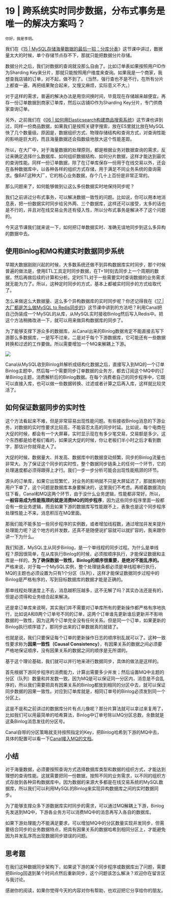 # 19 | 跨系统实时同步数据，分布式事务是唯一的解决方案吗？

    你好，我是李玥。

我们在《[15 | MySQL存储海量数据的最后一招：分库分表](https://time.geekbang.org/column/article/217568)》这节课中讲过，数据量太大的时候，单个存储节点存不下，那就只能把数据分片存储。

数据分片之后，我们对数据的查询就没那么自由了。比如订单表如果按照用户ID作为Sharding Key来分片，那就只能按照用户维度来查询。如果我是一个商家，我想查我店铺的订单，对不起，做不到了。（当然，强行查也不是不行，在所有分片上都查一遍，再把结果聚合起来，又慢又麻烦，实际意义不大。）

对于这样的需求，普遍的解决办法是用空间换时间，毕竟现在存储越来越便宜。再存一份订单数据到商家订单库，然后以店铺ID作为Sharding Key分片，专门供商家查询订单。

另外，之前我们在《[06 | 如何用Elasticsearch构建商品搜索系统](https://time.geekbang.org/column/article/208675)》这节课也讲到过，同样一份商品数据，如果我们是按照关键字搜索，放在ES里就比放在MySQL快了几个数量级。原因是，数据组织方式、物理存储结构和查询方式，对查询性能的影响是巨大的，而且海量数据还会指数级地放大这个性能差距。

所以，在大厂中，对于海量数据的处理原则，都是根据业务对数据查询的需求，反过来确定选择什么数据库、如何组织数据结构、如何分片数据，这样才能达到最优的查询性能。同样一份订单数据，除了在订单库保存一份用于在线交易以外，还会在各种数据库中，以各种各样的组织方式存储，用于满足不同业务系统的查询需求。像BAT这种大厂，它的核心业务数据，存个几十上百份是非常正常的。

那么问题来了，如何能够做到让这么多份数据实时地保持同步呢？

我们之前讲过分布式事务，可以解决数据一致性的问题。比如说，你可以用本地消息表，把一份数据实时同步给另外两、三个数据库，这样还可以接受，太多的话也是不行的，并且对在线交易业务还有侵入性，所以分布式事务是解决不了这个问题的。

今天这节课我们就来说一下，如何把订单数据实时、准确无误地同步到这么多异构的数据中去。

## 使用Binlog和MQ构建实时数据同步系统

早期大数据刚刚兴起的时候，大多数系统还做不到异构数据库实时同步，那个时候普遍的做法是，使用ETL工具定时同步数据，在T+1时刻去同步上一个周期的数据，然后再做后续的计算和分析。定时ETL对于一些需要实时查询数据的业务需求就无能为力了。所以，这种定时同步的方式，基本上都被实时同步的方式给取代了。

怎么来做这么大数据量、这么多个异构数据库的实时同步呢？你还记得我在《[17 | 大厂都是怎么做MySQL to Redis同步的](https://time.geekbang.org/column/article/217593)》这节课中讲到的方法吧？利用Canal把自己伪装成一个MySQL的从库，从MySQL实时接收Binlog然后写入Redis中。把这个方法稍微改进一下，就可以用来做异构数据库的同步了。

为了能够支撑下游众多的数据库，从Canal出来的Binlog数据肯定不能直接去写下游那么多数据库，一是写不过来，二是对于每个下游数据库，它可能还有一些数据转换和过滤的工作要做。所以需要增加一个MQ来解耦上下游。

![](https://static001.geekbang.org/resource/image/df/d8/dfa37d67d87fc7c8a8de50681f8134d8.jpg)

Canal从MySQL收到Binlog并解析成结构化数据之后，直接写入到MQ的一个订单Binlog主题中，然后每一个需要同步订单数据的业务方，都去订阅这个MQ中的订单Binlog主题，消费解析后的Binlog数据。在每个消费者自己的同步程序中，它既可以直接入库，也可以做一些数据转换、过滤或者计算之后再入库，这样就比较灵活了。

## 如何保证数据同步的实时性

这个方法看起来不难，但是非常容易出现性能问题。有些接收Binlog消息的下游业务，对数据的实时性要求比较高，不能容忍太高的同步时延。比如说，每个电商在大促的时候，都会有一个大屏幕，实时显示现在有多少笔交易，交易额是多少。这个东西都是给老板们看的，如果说大促的时候，你让老板们半小时之后才看到数字，那估计你就得走人了。

大促的时候，数据量大、并发高、数据库中的数据变动频繁，同步的Binlog流量也非常大。为了保证这个同步的实时性，整个数据同步链条上的任何一个环节，它的处理速度都必须得跟得上才行。我们一步一步分析可能会出现性能瓶颈的环节。

源头的订单库，如果它出现繁忙，对业务的影响就不只是大屏延迟了，那就影响到用户下单了，这个问题是数据库本身要解决的，这里我们不考虑。再顺着数据流向往下看，Canal和MQ这两个环节，由于没什么业务逻辑，性能都非常好。所以，**一般容易成为性能瓶颈的就是消费MQ的同步程序**，因为这些同步程序里面一般都会有一些业务逻辑，而且如果下游的数据库写性能跟不上，表象也是这个同步程序处理性能上不来，消息积压在MQ里面。

那我们能不能多加一些同步程序的实例数，或者增加线程数，通过增加并发来提升处理能力呢？这个地方的并发数，还真不是随便说扩容就可以就扩容的，我来跟你讲一下为什么。

我们知道，MySQL主从同步Binlog，是一个单线程的同步过程。为什么是单线程？原因很简单，在从库执行Binlog的时候，必须按顺序执行，才能保证数据和主库是一样的。**为了确保数据一致性，Binlog的顺序很重要，是绝对不能乱序的。** 严格来说，对于每一个MySQL实例，整个处理链条都必须是单线程串行执行，MQ的主题也必须设置为只有1个分区（队列），这样才能保证数据同步过程中的Binlog是严格有序的，写到目标数据库的数据才能是正确的。

那单线程处理速度上不去，消息越积压越多，这不无解了吗？其实办法还是有的，但是必须得和业务结合起来解决。

还是拿订单库来说啊，其实我们并不需要对订单库所有的更新操作都严格有序地执行，比如说A和B两个订单号不同的订单，这两个订单谁先更新谁后更新并不影响数据的一致性，因为这两个订单完全没有任何关系。但是同一个订单，如果更新的Binlog执行顺序错了，那同步出来的订单数据真的就错了。

也就是说，我们只要保证每个订单的更新操作日志的顺序别乱就可以了。这种一致性要求称为**因果一致性（Causal Consistency）**，有因果关系的数据之间必须要严格地保证顺序，没有因果关系的数据之间的顺序是无所谓的。

基于这个理论基础，我们就可以并行地来进行数据同步，具体的做法是这样的。

首先根据下游同步程序的消费能力，计算出需要多少并发；然后设置MQ中主题的分区（队列）数量和并发数一致。因为MQ是可以保证同一分区内，消息是不会乱序的，所以我们需要把具有因果关系的Binlog都放到相同的分区中去，就可以保证同步数据的因果一致性。对应到订单库就是，相同订单号的Binlog必须发到同一个分区上。

这是不是和之前讲过的数据库分片有点儿像呢？那分片算法就可以拿过来复用了，比如我们可以用最简单的哈希算法，Binlog中订单号除以MQ分区总数，余数就是这条Binlog消息发往的分区号。

Canal自带的分区策略就支持按照指定的Key，把Binlog哈希到下游的MQ中去，具体的配置可以看一下[Canal接入MQ的文档](https://github.com/alibaba/canal/wiki/Canal-Kafka-RocketMQ-QuickStart)。

## 小结

对于海量数据，必须要按照查询方式选择数据库类型和数据的组织方式，才能达到理想的查询性能。这就需要把同一份数据，按照不同的业务需求，以不同的组织方式存放到各种异构数据库中。因为数据的来源大多都是在线交易系统的MySQL数据库，所以我们可以利用MySQL的Binlog来实现异构数据库之间的实时数据同步。

为了能够支撑众多下游数据库实时同步的需求，可以通过MQ解耦上下游，Binlog先发送到MQ中，下游各业务方可以消费MQ中的消息再写入各自的数据库。

如果下游处理能力不能满足要求，可以增加MQ中的分区数量实现并发同步，但需要结合同步的业务数据特点，把具有因果关系的数据哈希到相同分区上，才能避免因为并发乱序而出现数据同步错误的问题。

## 思考题

在我们这种数据同步架构下，如果说下游的某个同步程序或数据库出了问题，需要把Binlog回退到某个时间点然后重新同步，这个问题该怎么解决？欢迎你在留言区与我讨论。

感谢你的阅读，如果你觉得今天的内容对你有帮助，也欢迎把它分享给你的朋友。
    